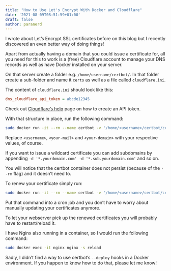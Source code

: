 ```yaml
---
title: "How to Use Let's Encrypt With Docker and Cloudflare"
date: '2021-08-09T08:51:59+01:00'
draft: false
author: paranerd
---
```


I wrote about Let’s Encrypt SSL certificates before on this blog but I recently discovered an even better way of doing things!

Apart from actually having a domain that you could issue a certificate for, all you need for this to work is a (free) Cloudflare account to manage your DNS records as well as have Docker installed on your server.

On that server create a folder e.g. `/home/username/certbot/`. In that folder create a sub-folder and name it `certs` as well as a file called `cloudflare.ini`.

The content of `cloudflare.ini` should look like this:

```ini
dns_cloudflare_api_token = abcde12345
```

Check out [Cloudflare’s help](https://developers.cloudflare.com/api/tokens/create) page on how to create an API token.

With that structure in place, run the following command:

```bash
sudo docker run -it --rm --name certbot -v "/home/<username>/certbot/certs:/etc/letsencrypt" -v "/home/<username>/certbot/cloudflare.ini:/cloudflare.ini" certbot/dns-cloudflare certonly --dns-cloudflare --dns-cloudflare-credentials /cloudflare.ini -m <your-mail-address> --agree-tos --no-eff-email --dns-cloudflare-propagation-seconds 20 --cert-name <your-domain> -d <your-domain>
```

Replace `<username>`, `<your-mail>` and `<your-domain>` with your respective values, of course.

If you want to issue a wildcard certificate you can add subdomains by appending `-d '*.yourdomain.com' -d '*.sub.yourdomain.com'` and so on.

You will notice that the certbot container does not persist (because of the `--rm` flag) and it doesn’t need to.

To renew your certificate simply run:

```bash
sudo docker run -it --rm --name certbot -v "/home/<username>/certbot/certs:/etc/letsencrypt" -v "/home/<username>/certbot/cloudflare.ini:/cloudflare.ini" certbot/dns-cloudflare renew --dns-cloudflare --dns-cloudflare-credentials /cloudflare.ini
```

Put that command into a cron job and you don’t have to worry about manually updating your certificates anymore.

To let your webserver pick up the renewed certificates you will probably have to restart/reload it.

I have Nginx also running in a container, so I would run the following command:

```bash
sudo docker exec -it nginx nginx -s reload
```

Sadly, I didn’t find a way to use certbot’s `--deploy` hooks in a Docker environment. If you happen to know how to do that, please let me know!
